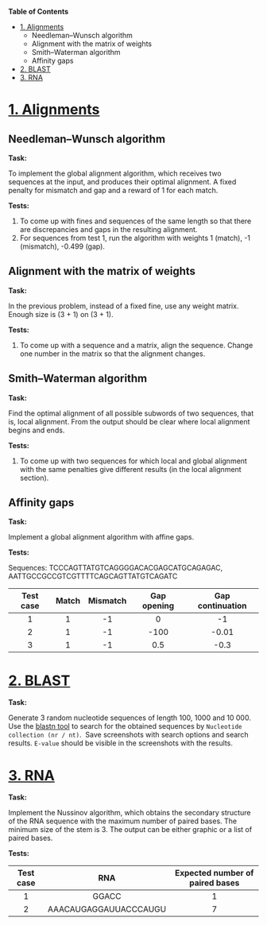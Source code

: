 **Table of Contents**

- [1. Alignments](#1-alignments)
  * Needleman–Wunsch algorithm
  * Alignment with the matrix of weights
  * Smith–Waterman algorithm
  * Affinity gaps
- [2. BLAST](#2-blast)
- [3. RNA](#3-rna)

# [1. Alignments](./1_ALIGNMENTS/1_alignments.ipynb)

## Needleman–Wunsch algorithm
**Task:**

To implement the global alignment algorithm, which receives two sequences at the input, and produces their optimal alignment. A fixed penalty for mismatch and gap and a reward of 1 for each match.

**Tests:**
                
1. To come up with fines and sequences of the same length so that there are discrepancies and gaps in the resulting alignment.
2. For sequences from test 1, run the algorithm with weights 1 (match), -1 (mismatch), -0.499 (gap).
                

## Alignment with the matrix of weights
**Task:**

In the previous problem, instead of a fixed fine, use any weight matrix. Enough size is (3 + 1) on (3 + 1).

**Tests:**
                
1. To come up with a sequence and a matrix, align the sequence. Change one number in the matrix so that the alignment changes.
                

## Smith–Waterman algorithm
**Task:**

Find the optimal alignment of all possible subwords of two sequences, that is, local alignment. From the output should be clear where local alignment begins and ends.

**Tests:**
                
1. To come up with two sequences for which local and global alignment with the same penalties give different results (in the local alignment section).
                

## Affinity gaps
**Task:**

Implement a global alignment algorithm with affine gaps.

**Tests:**

Sequences:
TCCCAGTTATGTCAGGGGACACGAGCATGCAGAGAC, AATTGCCGCCGTCGTTTTCAGCAGTTATGTCAGATC
                
 Test case | Match | Mismatch | Gap opening | Gap continuation
 :---------:|:---------:|:---------:|:---------:|:-----:
 1  | 1 |-1 |  0 | -1
 2 |  1 | -1 | -100 | -0.01
 3 | 1 | -1 | 0.5 | -0.3

# [2. BLAST](./2_BLAST/2_BLAST.ipynb)

**Task:**

Generate 3 random nucleotide sequences of length 100, 1000 and 10 000. Use the [blastn tool](https://blast.ncbi.nlm.nih.gov/Blast.cgi) to search for the obtained sequences by `Nucleotide collection (nr / nt)`. 
Save screenshots with search options and search results. `E-value` should be visible in the screenshots with the results.

# [3. RNA](./3_RNA/3_RNA.ipynb)

**Task:**

Implement the Nussinov algorithm, which obtains the secondary structure of the RNA sequence with the maximum number of paired bases. The minimum size of the stem is 3. The output can be either graphic or a list of paired bases.

**Tests:**

Test case | RNA | Expected number of paired bases 
 :---------:|:---------:|:---------:
 1  | GGACC | 1
 2 | AAACAUGAGGAUUACCCAUGU | 7


